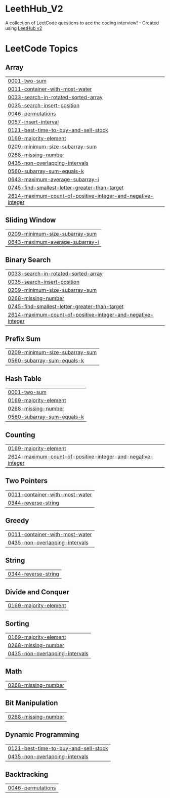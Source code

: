 # LeethHub_V2
A collection of LeetCode questions to ace the coding interview! - Created using [LeetHub v2](https://github.com/arunbhardwaj/LeetHub-2.0)

<!---LeetCode Topics Start-->
# LeetCode Topics
## Array
|  |
| ------- |
| [0001-two-sum](https://github.com/dragINDIANA8/LeethHub_V2/tree/master/0001-two-sum) |
| [0011-container-with-most-water](https://github.com/dragINDIANA8/LeethHub_V2/tree/master/0011-container-with-most-water) |
| [0033-search-in-rotated-sorted-array](https://github.com/dragINDIANA8/LeethHub_V2/tree/master/0033-search-in-rotated-sorted-array) |
| [0035-search-insert-position](https://github.com/dragINDIANA8/LeethHub_V2/tree/master/0035-search-insert-position) |
| [0046-permutations](https://github.com/dragINDIANA8/LeethHub_V2/tree/master/0046-permutations) |
| [0057-insert-interval](https://github.com/dragINDIANA8/LeethHub_V2/tree/master/0057-insert-interval) |
| [0121-best-time-to-buy-and-sell-stock](https://github.com/dragINDIANA8/LeethHub_V2/tree/master/0121-best-time-to-buy-and-sell-stock) |
| [0169-majority-element](https://github.com/dragINDIANA8/LeethHub_V2/tree/master/0169-majority-element) |
| [0209-minimum-size-subarray-sum](https://github.com/dragINDIANA8/LeethHub_V2/tree/master/0209-minimum-size-subarray-sum) |
| [0268-missing-number](https://github.com/dragINDIANA8/LeethHub_V2/tree/master/0268-missing-number) |
| [0435-non-overlapping-intervals](https://github.com/dragINDIANA8/LeethHub_V2/tree/master/0435-non-overlapping-intervals) |
| [0560-subarray-sum-equals-k](https://github.com/dragINDIANA8/LeethHub_V2/tree/master/0560-subarray-sum-equals-k) |
| [0643-maximum-average-subarray-i](https://github.com/dragINDIANA8/LeethHub_V2/tree/master/0643-maximum-average-subarray-i) |
| [0745-find-smallest-letter-greater-than-target](https://github.com/dragINDIANA8/LeethHub_V2/tree/master/0745-find-smallest-letter-greater-than-target) |
| [2614-maximum-count-of-positive-integer-and-negative-integer](https://github.com/dragINDIANA8/LeethHub_V2/tree/master/2614-maximum-count-of-positive-integer-and-negative-integer) |
## Sliding Window
|  |
| ------- |
| [0209-minimum-size-subarray-sum](https://github.com/dragINDIANA8/LeethHub_V2/tree/master/0209-minimum-size-subarray-sum) |
| [0643-maximum-average-subarray-i](https://github.com/dragINDIANA8/LeethHub_V2/tree/master/0643-maximum-average-subarray-i) |
## Binary Search
|  |
| ------- |
| [0033-search-in-rotated-sorted-array](https://github.com/dragINDIANA8/LeethHub_V2/tree/master/0033-search-in-rotated-sorted-array) |
| [0035-search-insert-position](https://github.com/dragINDIANA8/LeethHub_V2/tree/master/0035-search-insert-position) |
| [0209-minimum-size-subarray-sum](https://github.com/dragINDIANA8/LeethHub_V2/tree/master/0209-minimum-size-subarray-sum) |
| [0268-missing-number](https://github.com/dragINDIANA8/LeethHub_V2/tree/master/0268-missing-number) |
| [0745-find-smallest-letter-greater-than-target](https://github.com/dragINDIANA8/LeethHub_V2/tree/master/0745-find-smallest-letter-greater-than-target) |
| [2614-maximum-count-of-positive-integer-and-negative-integer](https://github.com/dragINDIANA8/LeethHub_V2/tree/master/2614-maximum-count-of-positive-integer-and-negative-integer) |
## Prefix Sum
|  |
| ------- |
| [0209-minimum-size-subarray-sum](https://github.com/dragINDIANA8/LeethHub_V2/tree/master/0209-minimum-size-subarray-sum) |
| [0560-subarray-sum-equals-k](https://github.com/dragINDIANA8/LeethHub_V2/tree/master/0560-subarray-sum-equals-k) |
## Hash Table
|  |
| ------- |
| [0001-two-sum](https://github.com/dragINDIANA8/LeethHub_V2/tree/master/0001-two-sum) |
| [0169-majority-element](https://github.com/dragINDIANA8/LeethHub_V2/tree/master/0169-majority-element) |
| [0268-missing-number](https://github.com/dragINDIANA8/LeethHub_V2/tree/master/0268-missing-number) |
| [0560-subarray-sum-equals-k](https://github.com/dragINDIANA8/LeethHub_V2/tree/master/0560-subarray-sum-equals-k) |
## Counting
|  |
| ------- |
| [0169-majority-element](https://github.com/dragINDIANA8/LeethHub_V2/tree/master/0169-majority-element) |
| [2614-maximum-count-of-positive-integer-and-negative-integer](https://github.com/dragINDIANA8/LeethHub_V2/tree/master/2614-maximum-count-of-positive-integer-and-negative-integer) |
## Two Pointers
|  |
| ------- |
| [0011-container-with-most-water](https://github.com/dragINDIANA8/LeethHub_V2/tree/master/0011-container-with-most-water) |
| [0344-reverse-string](https://github.com/dragINDIANA8/LeethHub_V2/tree/master/0344-reverse-string) |
## Greedy
|  |
| ------- |
| [0011-container-with-most-water](https://github.com/dragINDIANA8/LeethHub_V2/tree/master/0011-container-with-most-water) |
| [0435-non-overlapping-intervals](https://github.com/dragINDIANA8/LeethHub_V2/tree/master/0435-non-overlapping-intervals) |
## String
|  |
| ------- |
| [0344-reverse-string](https://github.com/dragINDIANA8/LeethHub_V2/tree/master/0344-reverse-string) |
## Divide and Conquer
|  |
| ------- |
| [0169-majority-element](https://github.com/dragINDIANA8/LeethHub_V2/tree/master/0169-majority-element) |
## Sorting
|  |
| ------- |
| [0169-majority-element](https://github.com/dragINDIANA8/LeethHub_V2/tree/master/0169-majority-element) |
| [0268-missing-number](https://github.com/dragINDIANA8/LeethHub_V2/tree/master/0268-missing-number) |
| [0435-non-overlapping-intervals](https://github.com/dragINDIANA8/LeethHub_V2/tree/master/0435-non-overlapping-intervals) |
## Math
|  |
| ------- |
| [0268-missing-number](https://github.com/dragINDIANA8/LeethHub_V2/tree/master/0268-missing-number) |
## Bit Manipulation
|  |
| ------- |
| [0268-missing-number](https://github.com/dragINDIANA8/LeethHub_V2/tree/master/0268-missing-number) |
## Dynamic Programming
|  |
| ------- |
| [0121-best-time-to-buy-and-sell-stock](https://github.com/dragINDIANA8/LeethHub_V2/tree/master/0121-best-time-to-buy-and-sell-stock) |
| [0435-non-overlapping-intervals](https://github.com/dragINDIANA8/LeethHub_V2/tree/master/0435-non-overlapping-intervals) |
## Backtracking
|  |
| ------- |
| [0046-permutations](https://github.com/dragINDIANA8/LeethHub_V2/tree/master/0046-permutations) |
<!---LeetCode Topics End-->